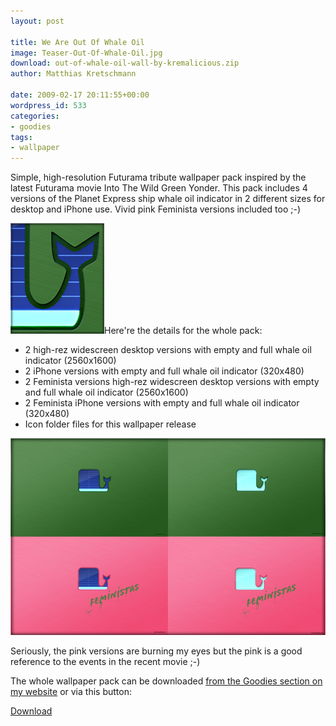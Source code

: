 ```yaml
---
layout: post

title: We Are Out Of Whale Oil
image: Teaser-Out-Of-Whale-Oil.jpg
download: out-of-whale-oil-wall-by-kremalicious.zip
author: Matthias Kretschmann

date: 2009-02-17 20:11:55+00:00
wordpress_id: 533
categories:
- goodies
tags:
- wallpaper
---
```


Simple, high-resolution Futurama tribute wallpaper pack inspired by the latest Futurama movie Into The Wild Green Yonder. This pack includes 4 versions of the Planet Express ship whale oil indicator in 2 different sizes for desktop and iPhone use. Vivid pink Feminista versions included too ;-)

![Futurama: Out Of Whale Oil Wallpaper Detail](/media/out_of_whale_oil_detail.png)Here're the details for the whole pack:

  * 2 high-rez widescreen desktop versions with empty and full whale oil indicator (2560x1600)
  * 2 iPhone versions with empty and full whale oil indicator (320x480)
  * 2 Feminista versions high-rez widescreen desktop versions with empty and full whale oil indicator (2560x1600)
  * 2 Feminista iPhone versions with empty and full whale oil indicator (320x480)
  * Icon folder files for this wallpaper release

[![Futurama: Out Of Whale Oil Wallpaper Pack by kremalicious](/media/out-of-whale-oil-overview.png)](http://www.kremalicious.com/goodies/#wall)

Seriously, the pink versions are burning my eyes but the pink is a good reference to the events in the recent movie ;-)

The whole wallpaper pack can be downloaded [from the Goodies section on my website](http://www.kremalicious.com/goodies/) or via this button:

<a class="btn btn-primary icon icon-download" href="/media/out-of-whale-oil-wall-by-kremalicious.zip">Download</a>

